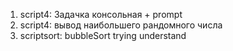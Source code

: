 1.	script4: Задачка консольная + prompt  
2.	script4: вывод наибольшего рандомного числа  
3.	scriptsort: bubbleSort trying understand